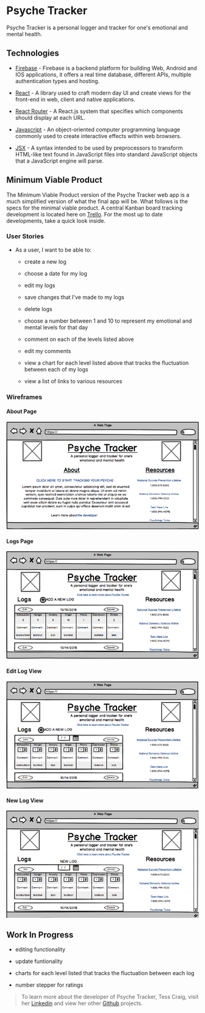 # Psyche Tracker

Psyche Tracker is a personal logger and tracker for one's emotional and mental health.

## Technologies 

- [Firebase](https://firebase.google.com/) - Firebase is a backend platform for building Web, Android and IOS applications, it offers a real time database, different APIs, multiple authentication types and hosting.

- [React](https://reactjs.org/) - A library used to craft modern day UI and create views for the front-end in web, client and native applications.

- [React Router](https://reacttraining.com/react-router/web/guides/philosophy) - A React.js system that specifies which components should display at each URL.

- [Javascript](https://www.javascript.com/) - An object-oriented computer programming language commonly used to create interactive effects within web browsers.

- [JSX](https://reactjs.org/docs/introducing-jsx.html) - A syntax intended to be used by preprocessors to transform HTML-like text found in JavaScript files into standard JavaScript objects that a JavaScript engine will parse.

## Minimum Viable Product 

The Minimum Viable Product version of the Psyche Tracker web app is a much simplified version of what the final app will be. What follows is the specs for the minimal viable product. A central Kanban board tracking development is located here on [Trello](https://trello.com/b/W5GjPpR9/project-3). For the most up to date developments, take a quick look inside.

 ### User Stories

  - As a user, I want to be able to: 
  
    - create a new log

    - choose a date for my log

    - edit my logs

    - save changes that I've made to my logs

    - delete logs

    - choose a number between 1 and 10 to represent my emotional and mental levels for that day

    - comment on each of the levels listed above

    - edit my comments

    - view a chart for each level listed above that tracks the fluctuation between each of my logs

    - view a list of links to various resources 

 ### Wireframes

 #### About Page
 ![About Page](./src/static/images/about.png)

 #### Logs Page
 ![Logs Page](./src/static/images/log.png)

 #### Edit Log View
 ![Edit Log View](./src/static/images/edit-log.png)

 #### New Log View
 ![New Log View](./src/static/images/new-log.png)
 
 ## Work In Progress
 
  - editing functionality

  - update funtionality 

  - charts for each level listed that tracks the fluctuation between each log

  - number stepper for ratings

 > To learn more about the developer of Psyche Tracker, Tess Craig, visit her [Linkedin](https://www.linkedin.com/in/tessashleycraig/) and view her other [Github](https://github.com/TessACraig89) projects.
